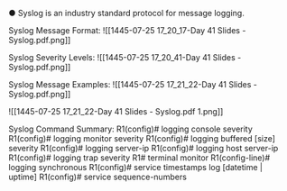 ● Syslog is an industry standard protocol for message logging.

Syslog Message Format:
![[1445-07-25 17_20_17-Day 41 Slides - Syslog.pdf.png]]

Syslog Severity Levels:
![[1445-07-25 17_20_41-Day 41 Slides - Syslog.pdf.png]]

Syslog Message Examples:
![[1445-07-25 17_21_22-Day 41 Slides - Syslog.pdf.png]]

![[1445-07-25 17_21_22-Day 41 Slides - Syslog.pdf 1.png]]

Syslog Command Summary:
R1(config)# logging console severity 
R1(config)# logging monitor severity 
R1(config)# logging buffered [size] severity 
R1(config)# logging server-ip 
R1(config)# logging host server-ip 
R1(config)# logging trap severity 
R1# terminal monitor
R1(config-line)# logging synchronous 
R1(config)# service timestamps log [datetime | uptime] 
R1(config)# service sequence-numbers
